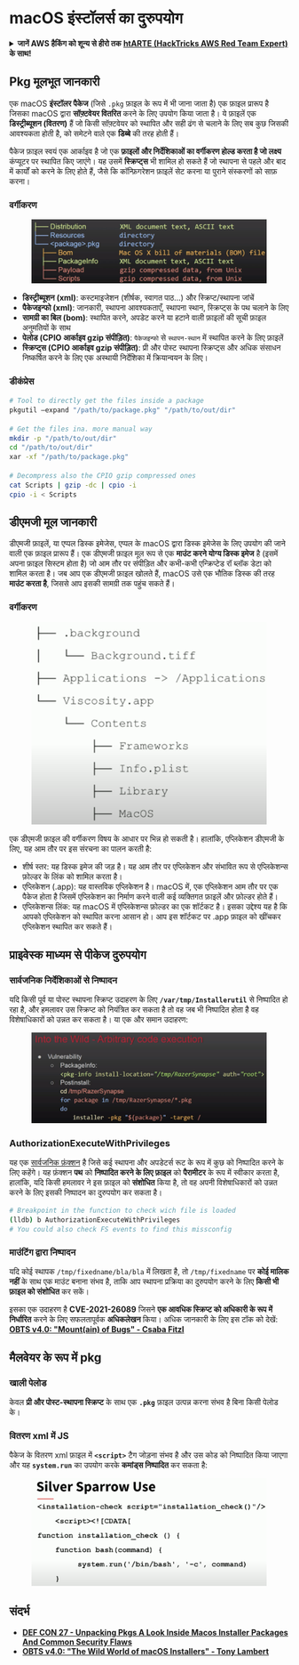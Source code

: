 # macOS इंस्टॉलर्स का दुरुपयोग

<details>

<summary><strong>जानें AWS हैकिंग को शून्य से हीरो तक</strong> <a href="https://training.hacktricks.xyz/courses/arte"><strong>htARTE (HackTricks AWS Red Team Expert)</strong></a><strong> के साथ!</strong></summary>

HackTricks का समर्थन करने के अन्य तरीके:

* यदि आप अपनी **कंपनी का विज्ञापन HackTricks में देखना चाहते हैं** या **HackTricks को PDF में डाउनलोड करना चाहते हैं** तो [**सब्सक्रिप्शन प्लान्स**](https://github.com/sponsors/carlospolop) की जांच करें!
* [**आधिकारिक PEASS और HackTricks स्वैग**](https://peass.creator-spring.com) प्राप्त करें
* हमारे विशेष [**NFTs**](https://opensea.io/collection/the-peass-family) संग्रह, **The PEASS Family** की खोज करें
* **शामिल हों** 💬 [**डिस्कॉर्ड समूह**](https://discord.gg/hRep4RUj7f) या [**टेलीग्राम समूह**](https://t.me/peass) या **मुझे** **ट्विटर** 🐦 [**@carlospolopm**](https://twitter.com/carlospolopm)** पर फॉलो** करें।
* **अपने हैकिंग ट्रिक्स साझा करें, HackTricks** और [**HackTricks Cloud**](https://github.com/carlospolop/hacktricks-cloud) github repos में PR जमा करके।

</details>

## Pkg मूलभूत जानकारी

एक macOS **इंस्टॉलर पैकेज** (जिसे `.pkg` फ़ाइल के रूप में भी जाना जाता है) एक फ़ाइल प्रारूप है जिसका macOS द्वारा **सॉफ़्टवेयर वितरित** करने के लिए उपयोग किया जाता है। ये फ़ाइलें एक **डिस्ट्रीब्यूशन (वितरण)** हैं जो किसी सॉफ़्टवेयर को स्थापित और सही ढंग से चलाने के लिए सब कुछ जिसकी आवश्यकता होती है, को समेटने वाले एक **डिब्बे** की तरह होती हैं।

पैकेज फ़ाइल स्वयं एक आर्काइव है जो एक **फ़ाइलों और निर्देशिकाओं का वर्गीकरण होल्ड करता है जो लक्ष्य** कंप्यूटर पर स्थापित किए जाएंगे। यह उसमें **स्क्रिप्ट्स** भी शामिल हो सकते हैं जो स्थापना से पहले और बाद में कार्यों को करने के लिए होते हैं, जैसे कि कॉन्फ़िगरेशन फ़ाइलें सेट करना या पुराने संस्करणों को साफ़ करना।

### वर्गीकरण

<figure><img src="../../../.gitbook/assets/Pasted Graphic.png" alt="https://www.youtube.com/watch?v=iASSG0_zobQ"><figcaption></figcaption></figure>

* **डिस्ट्रीब्यूशन (xml)**: कस्टमाइजेशन (शीर्षक, स्वागत पाठ...) और स्क्रिप्ट/स्थापना जांचें
* **पैकेजइन्फो (xml)**: जानकारी, स्थापना आवश्यकताएँ, स्थापना स्थान, स्क्रिप्ट्स के पथ चलाने के लिए
* **सामग्री का बिल (bom)**: स्थापित करने, अपडेट करने या हटाने वाली फ़ाइलों की सूची फ़ाइल अनुमतियों के साथ
* **पेलोड (CPIO आर्काइव gzip संपीड़ित)**: `पैकेजइन्फो` से `स्थापन-स्थान` में स्थापित करने के लिए फ़ाइलें
* **स्क्रिप्ट्स (CPIO आर्काइव gzip संपीड़ित)**: प्री और पोस्ट स्थापना स्क्रिप्ट्स और अधिक संसाधन निष्कर्षित करने के लिए एक अस्थायी निर्देशिका में क्रियान्वयन के लिए।

### डीकंप्रेस
```bash
# Tool to directly get the files inside a package
pkgutil —expand "/path/to/package.pkg" "/path/to/out/dir"

# Get the files ina. more manual way
mkdir -p "/path/to/out/dir"
cd "/path/to/out/dir"
xar -xf "/path/to/package.pkg"

# Decompress also the CPIO gzip compressed ones
cat Scripts | gzip -dc | cpio -i
cpio -i < Scripts
```
## डीएमजी मूल जानकारी

डीएमजी फ़ाइलें, या एप्पल डिस्क इमेजेस, एप्पल के macOS द्वारा डिस्क इमेजेस के लिए उपयोग की जाने वाली एक फ़ाइल प्रारूप हैं। एक डीएमजी फ़ाइल मूल रूप से एक **माउंट करने योग्य डिस्क इमेज** है (इसमें अपना फ़ाइल सिस्टम होता है) जो आम तौर पर संपीड़ित और कभी-कभी एन्क्रिप्टेड रॉ ब्लॉक डेटा को शामिल करता है। जब आप एक डीएमजी फ़ाइल खोलते हैं, macOS उसे एक भौतिक डिस्क की तरह **माउंट करता है**, जिससे आप इसकी सामग्री तक पहुंच सकते हैं।

### वर्गीकरण

<figure><img src="../../../.gitbook/assets/image (12) (2).png" alt=""><figcaption></figcaption></figure>

एक डीएमजी फ़ाइल की वर्गीकरण विषय के आधार पर भिन्न हो सकती है। हालांकि, एप्लिकेशन डीएमजी के लिए, यह आम तौर पर इस संरचना का पालन करती है:

* शीर्ष स्तर: यह डिस्क इमेज की जड़ है। यह आम तौर पर एप्लिकेशन और संभावित रूप से एप्लिकेशन्स फ़ोल्डर के लिंक को शामिल करता है।
* एप्लिकेशन (.app): यह वास्तविक एप्लिकेशन है। macOS में, एक एप्लिकेशन आम तौर पर एक पैकेज होता है जिसमें एप्लिकेशन का निर्माण करने वाली कई व्यक्तिगत फ़ाइलें और फ़ोल्डर होते हैं।
* एप्लिकेशन्स लिंक: यह macOS में एप्लिकेशन्स फ़ोल्डर का एक शॉर्टकट है। इसका उद्देश्य यह है कि आपको एप्लिकेशन को स्थापित करना आसान हो। आप इस शॉर्टकट पर .app फ़ाइल को खींचकर एप्लिकेशन स्थापित कर सकते हैं।

## प्राइवेस्क माध्यम से पीकेज दुरुपयोग

### सार्वजनिक निर्देशिकाओं से निष्पादन

यदि किसी पूर्व या पोस्ट स्थापना स्क्रिप्ट उदाहरण के लिए **`/var/tmp/Installerutil`** से निष्पादित हो रहा है, और हमलावर उस स्क्रिप्ट को नियंत्रित कर सकता है तो वह जब भी निष्पादित होता है वह विशेषाधिकारों को उन्नत कर सकता है। या एक और समान उदाहरण:

<figure><img src="../../../.gitbook/assets/Pasted Graphic 5.png" alt="https://www.youtube.com/watch?v=iASSG0_zobQ"><figcaption></figcaption></figure>

### AuthorizationExecuteWithPrivileges

यह एक [सार्वजनिक फ़ंक्शन](https://developer.apple.com/documentation/security/1540038-authorizationexecutewithprivileg) है जिसे कई स्थापना और अपडेटर्स रूट के रूप में कुछ को निष्पादित करने के लिए कहेंगे। यह फ़ंक्शन **पथ** को **निष्पादित करने के लिए फ़ाइल** को **पैरामीटर** के रूप में स्वीकार करता है, हालांकि, यदि किसी हमलावर ने इस फ़ाइल को **संशोधित** किया है, तो वह अपनी विशेषाधिकारों को उन्नत करने के लिए इसकी निष्पादन का दुरुपयोग कर सकता है।
```bash
# Breakpoint in the function to check wich file is loaded
(lldb) b AuthorizationExecuteWithPrivileges
# You could also check FS events to find this missconfig
```
### माउंटिंग द्वारा निष्पादन

यदि कोई स्थापक `/tmp/fixedname/bla/bla` में लिखता है, तो `/tmp/fixedname` पर **कोई मालिक नहीं** के साथ एक माउंट बनाना संभव है, ताकि आप स्थापना प्रक्रिया का दुरुपयोग करने के लिए **किसी भी फ़ाइल को संशोधित** कर सकें।

इसका एक उदाहरण है **CVE-2021-26089** जिसने **एक आवधिक स्क्रिप्ट को अधिकारी के रूप में निर्धारित** करने के लिए सफलतापूर्वक **अधिकलेखन** किया। अधिक जानकारी के लिए इस टॉक को देखें: [**OBTS v4.0: "Mount(ain) of Bugs" - Csaba Fitzl**](https://www.youtube.com/watch?v=jSYPazD4VcE)

## मैलवेयर के रूप में pkg

### खाली पेलोड

केवल **प्री और पोस्ट-स्थापना स्क्रिप्ट** के साथ एक **`.pkg`** फ़ाइल उत्पन्न करना संभव है बिना किसी पेलोड के।

### वितरण xml में JS

पैकेज के वितरण xml फ़ाइल में **`<script>`** टैग जोड़ना संभव है और उस कोड को निष्पादित किया जाएगा और यह **`system.run`** का उपयोग करके **कमांड्स निष्पादित** कर सकता है:

<figure><img src="../../../.gitbook/assets/image (14).png" alt=""><figcaption></figcaption></figure>

## संदर्भ

* [**DEF CON 27 - Unpacking Pkgs A Look Inside Macos Installer Packages And Common Security Flaws**](https://www.youtube.com/watch?v=iASSG0\_zobQ)
* [**OBTS v4.0: "The Wild World of macOS Installers" - Tony Lambert**](https://www.youtube.com/watch?v=Eow5uNHtmIg)
